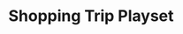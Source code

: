 ---
id: PE06952
title: Shopping Trip Playset
price:
    hkd: 199.9
    twd: 799
dimensions:
    w: 20
    l: 13
    h: 13
    unit: cm
imgs: 
    - 'images/products/shopping-trip-playset1.png'

---